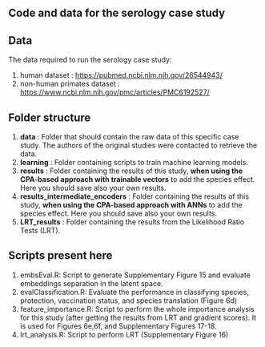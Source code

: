 ## Code and data for the serology case study

## Data
The data required to run the serology case study:
1. human dataset : https://pubmed.ncbi.nlm.nih.gov/26544943/
2. non-human primates dataset : https://www.ncbi.nlm.nih.gov/pmc/articles/PMC6192527/

## Folder structure
1. **data** : Folder that should contain the raw data of this specific case study. The authors of the original studies were contacted to retrieve the data.
2. **learning** : Folder containing scripts to train machine learning models.
3. **results** : Folder containing the results of this study, **when using the CPA-based approach with trainable vectors** to add the species effect. Here you should save also your own results.
4. **results_intermediate_encoders** : Folder containing the results of this study, **when using the CPA-based approach with ANNs** to add the species effect. Here you should save also your own results.
5. **LRT_results** : Folder containing the results from the Likelihood Ratio Tests (LRT).

## Scripts present here
1. embsEval.R: Script to generate Supplementary Figure 15 and evaluate embeddings separation in the latent space.
2. evalClassification.R: Evaluate the performance in classifying species, protection, vaccination status, and species translation (Figure 6d)
3. feature_importance.R: Script to perform the whole importance analysis for this study (after getting the results from LRT and gradient scores). It is used for Figures 6e,6f, and Supplementary Figures 17-18.
4. lrt_analysis.R: Script to perform LRT (Supplementary Figure 16)
